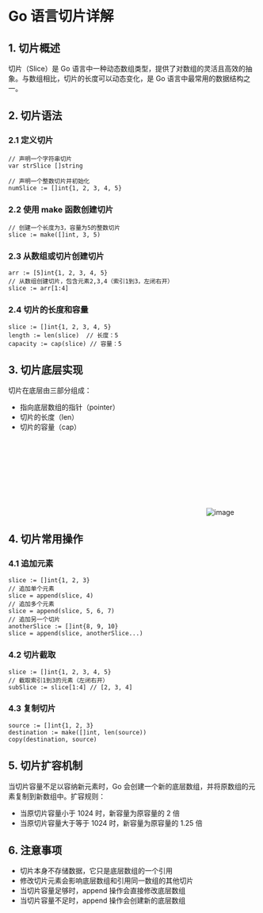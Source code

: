 # Go 语言切片详解

## 1. 切片概述

切片（Slice）是 Go 语言中一种动态数组类型，提供了对数组的灵活且高效的抽象。与数组相比，切片的长度可以动态变化，是 Go 语言中最常用的数据结构之一。

## 2. 切片语法

### 2.1 定义切片

```
// 声明一个字符串切片
var strSlice []string

// 声明一个整数切片并初始化
numSlice := []int{1, 2, 3, 4, 5}
```

### 2.2 使用 make 函数创建切片

```
// 创建一个长度为3，容量为5的整数切片
slice := make([]int, 3, 5)
```

### 2.3 从数组或切片创建切片

```
arr := [5]int{1, 2, 3, 4, 5}
// 从数组创建切片，包含元素2,3,4（索引1到3，左闭右开）
slice := arr[1:4]
```

### 2.4 切片的长度和容量

```
slice := []int{1, 2, 3, 4, 5}
length := len(slice)  // 长度：5
capacity := cap(slice) // 容量：5
```

## 3. 切片底层实现

切片在底层由三部分组成：

- 指向底层数组的指针（pointer）
- 切片的长度（len）
- 切片的容量（cap）

![img](data:image/svg+xml,%3csvg%20xmlns=%27http://www.w3.org/2000/svg%27%20version=%271.1%27%20width=%27400%27%20height=%27153.1914893617021%27/%3e)![image](https://go.dev/blog/slices-intro/slice-struct.png)

## 4. 切片常用操作

### 4.1 追加元素

```
slice := []int{1, 2, 3}
// 追加单个元素
slice = append(slice, 4)
// 追加多个元素
slice = append(slice, 5, 6, 7)
// 追加另一个切片
anotherSlice := []int{8, 9, 10}
slice = append(slice, anotherSlice...)
```

### 4.2 切片截取

```
slice := []int{1, 2, 3, 4, 5}
// 截取索引1到3的元素（左闭右开）
subSlice := slice[1:4] // [2, 3, 4]
```

### 4.3 复制切片

```
source := []int{1, 2, 3}
destination := make([]int, len(source))
copy(destination, source)
```

## 5. 切片扩容机制

当切片容量不足以容纳新元素时，Go 会创建一个新的底层数组，并将原数组的元素复制到新数组中。扩容规则：

- 当原切片容量小于 1024 时，新容量为原容量的 2 倍
- 当原切片容量大于等于 1024 时，新容量为原容量的 1.25 倍

## 6. 注意事项

- 切片本身不存储数据，它只是底层数组的一个引用
- 修改切片元素会影响底层数组和引用同一数组的其他切片
- 当切片容量足够时，append 操作会直接修改底层数组
- 当切片容量不足时，append 操作会创建新的底层数组